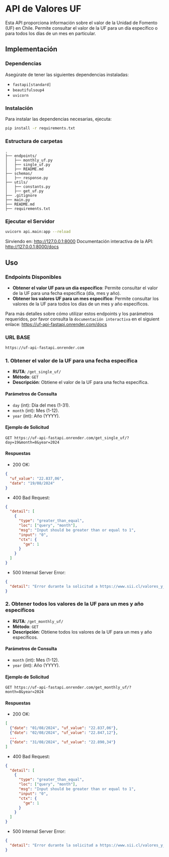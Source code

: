 # API de Valores UF

Esta API proporciona información sobre el valor de la Unidad de Fomento (UF) en Chile. Permite consultar el valor de la UF para un día específico o para todos los días de un mes en particular.

## Implementación

### Dependencias

Asegúrate de tener las siguientes dependencias instaladas:

- `fastapi[standard]`
- `beautifulsoup4`
- `uvicorn`

### Instalación

Para instalar las dependencias necesarias, ejecuta:

```bash
pip install -r requirements.txt
```

### Estructura de carpetas

```text
.
├── endpoints/
│   ├── monthly_uf.py
│   ├── single_uf.py
│   ├── README.md
├── schemas/
│   ├── response.py
├── utils/
│   ├── constants.py
│   ├── get_uf.py
├── .gitignore
├── main.py
├── README.md
├── requirements.txt

```

### Ejecutar el Servidor

```bash
uvicorn api.main:app --reload
```

Sirviendo en: http://127.0.0.1:8000
Documentación interactiva de la API: http://127.0.0.1:8000/docs

## Uso

### Endpoints Disponibles

- **Obtener el valor UF para un día específico**: Permite consultar el valor de la UF para una fecha específica (día, mes y año).
- **Obtener los valores UF para un mes específico**: Permite consultar los valores de la UF para todos los días de un mes y año específicos.

Para más detalles sobre cómo utilizar estos endpoints y los parámetros requeridos, por favor consulta la `documentación interactiva` en el siguient enlace: https://uf-api-fastapi.onrender.com/docs

### URL BASE

```bash
https://uf-api-fastapi.onrender.com
```

### 1. Obtener el valor de la UF para una fecha específica

- **RUTA**: `/get_single_uf/`
- **Método**: `GET`
- **Descripción**: Obtiene el valor de la UF para una fecha específica.

#### Parámetros de Consulta

- `day` (int): Día del mes (1-31).
- `month` (int): Mes (1-12).
- `year` (int): Año (YYYY).

#### Ejemplo de Solicitud

```http
GET https://uf-api-fastapi.onrender.com/get_single_uf/?day=19&month=8&year=2024
```

#### Respuestas

- 200 OK:

```json
{
  "uf_value": "22.837,06",
  "date": "19/08/2024"
}
```

- 400 Bad Request:

```json
{
  "detail": [
    {
      "type": "greater_than_equal",
      "loc": ["query", "month"],
      "msg": "Input should be greater than or equal to 1",
      "input": "0",
      "ctx": {
        "ge": 1
      }
    }
  ]
}
```

- 500 Internal Server Error:

```json
{
  "detail": "Error durante la solicitud a https://www.sii.cl/valores_y_fechas/uf/uf3000.htm: Client error '404 Not Found' for url 'https://www.sii.cl/valores_y_fechas/uf/uf3000.htm'\nFor more information check: https://developer.mozilla.org/en-US/docs/Web/HTTP/Status/404"
}
```

### 2. Obtener todos los valores de la UF para un mes y año específicos

- **RUTA**: `/get_monthly_uf/`
- **Método**: `GET`
- **Descripción**: Obtiene todos los valores de la UF para un mes y año específicos.

#### Parámetros de Consulta

- `month` (int): Mes (1-12).
- `year` (int): Año (YYYY).

#### Ejemplo de Solicitud

```http
GET https://uf-api-fastapi.onrender.com/get_monthly_uf/?month=8&year=2024
```

#### Respuestas

- 200 OK:

```json
[
  {"date": "01/08/2024", "uf_value": "22.837,06"},
  {"date": "02/08/2024", "uf_value": "22.847,12"},
  ...
  {"date": "31/08/2024", "uf_value": "22.890,34"}
]

```

- 400 Bad Request:

```json
{
  "detail": [
    {
      "type": "greater_than_equal",
      "loc": ["query", "month"],
      "msg": "Input should be greater than or equal to 1",
      "input": "0",
      "ctx": {
        "ge": 1
      }
    }
  ]
}
```

- 500 Internal Server Error:

```json
{
  "detail": "Error durante la solicitud a https://www.sii.cl/valores_y_fechas/uf/uf3000.htm: Client error '404 Not Found' for url 'https://www.sii.cl/valores_y_fechas/uf/uf3000.htm'\nFor more information check: https://developer.mozilla.org/en-US/docs/Web/HTTP/Status/404"
}
```
